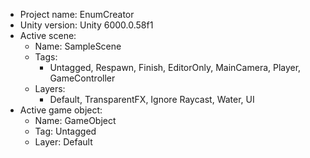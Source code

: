 <!-- UNITY CODE ASSIST INSTRUCTIONS START -->
- Project name: EnumCreator
- Unity version: Unity 6000.0.58f1
- Active scene:
  - Name: SampleScene
  - Tags:
    - Untagged, Respawn, Finish, EditorOnly, MainCamera, Player, GameController
  - Layers:
    - Default, TransparentFX, Ignore Raycast, Water, UI
- Active game object:
  - Name: GameObject
  - Tag: Untagged
  - Layer: Default
<!-- UNITY CODE ASSIST INSTRUCTIONS END -->